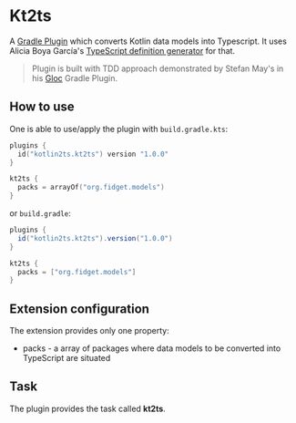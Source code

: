# Kt2ts
A [Gradle Plugin](https://docs.gradle.org/current/userguide/custom_plugins.html) which converts Kotlin data models into Typescript. It uses Alicia Boya García's [TypeScript definition generator](https://github.com/ntrrgc/ts-generator) for that.

> Plugin is built with TDD approach demonstrated by Stefan May's in his [Gloc](https://github.com/StefMa/Gloc) Gradle Plugin.

## How to use
One is able to use/apply the plugin with ```build.gradle.kts```:
```kotlin
plugins {
  id("kotlin2ts.kt2ts") version "1.0.0"
}

kt2ts {
  packs = arrayOf("org.fidget.models")
}
```

or ```build.gradle```:
```groovy
plugins {
  id("kotlin2ts.kt2ts").version("1.0.0")
}

kt2ts {
  packs = ["org.fidget.models"]
}
```

## Extension configuration
The extension provides only one property:
* packs - a array of packages where data models to be converted into TypeScript are situated

## Task
The plugin provides the task called **kt2ts**.